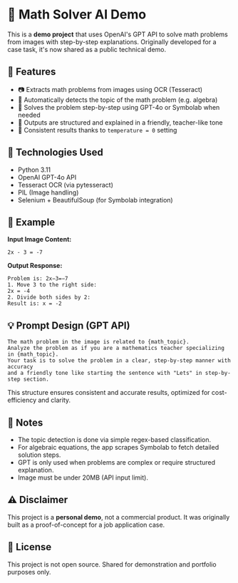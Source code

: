 # 🧠 Math Solver AI Demo

This is a **demo project** that uses OpenAI's GPT API to solve math problems from images with step-by-step explanations. Originally developed for a case task, it's now shared as a public technical demo.

## 🚀 Features

- 📷 Extracts math problems from images using OCR (Tesseract)
- 🧠 Automatically detects the topic of the math problem (e.g. algebra)
- 🤖 Solves the problem step-by-step using GPT-4o or Symbolab when needed
- 💬 Outputs are structured and explained in a friendly, teacher-like tone
- 🔁 Consistent results thanks to `temperature = 0` setting

## 🧪 Technologies Used

- Python 3.11
- OpenAI GPT-4o API
- Tesseract OCR (via pytesseract)
- PIL (Image handling)
- Selenium + BeautifulSoup (for Symbolab integration)

## 📸 Example

**Input Image Content:**

```
2x - 3 = -7
```

**Output Response:**

```
Problem is: 2x−3=−7  
1. Move 3 to the right side:  
2x = -4  
2. Divide both sides by 2:  
Result is: x = -2
```

## 💡 Prompt Design (GPT API)

```text
The math problem in the image is related to {math_topic}.
Analyze the problem as if you are a mathematics teacher specializing in {math_topic}.
Your task is to solve the problem in a clear, step-by-step manner with accuracy
and a friendly tone like starting the sentence with "Lets" in step-by-step section.
```

This structure ensures consistent and accurate results, optimized for cost-efficiency and clarity.

## 📝 Notes

- The topic detection is done via simple regex-based classification.
- For algebraic equations, the app scrapes Symbolab to fetch detailed solution steps.
- GPT is only used when problems are complex or require structured explanation.
- Image must be under 20MB (API input limit).

## ⚠️ Disclaimer

This project is a **personal demo**, not a commercial product. It was originally built as a proof-of-concept for a job application case.

## 📄 License

This project is not open source. Shared for demonstration and portfolio purposes only.
